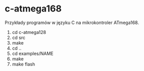 # c-atmega168
Przykłady programów w języku C na mikrokontroler ATmega168.


1. cd c-atmega128
2. cd src
3. make 
4. cd ..
5. cd examples/NAME
6. make
7. make flash

